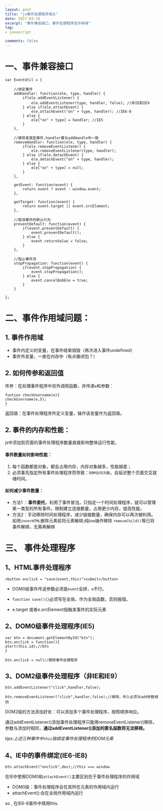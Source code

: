 ```yaml
---
layout: post
title: "js事件处理程序相关"
date: 2017-03-19
excerpt: "事件兼容接口，事件处理程序及作用域"
tag:
- javascript

comments: false
---
```


# 一、事件兼容接口
	
	var EventUtil = {
	
		//绑定事件
		addHandler: function(ele, type, handler) {
			if(ele.addEventListener) {
				ele.addEventListener(type, handler, false); //非IE和IE9
			} else if(ele.attachEvent) {
				ele.attachEvent("on" + type, handler); //IE6-8
			} else {
				ele["on" + type] = handler; //IE5
			}
		},
	
		//移除某类型事件,handler要与addHandle中一致
		removeHandler: function(ele, type, handler) {
			if(ele.removeEventListener) {
				ele.removeEventListener(type, handler);
			} else if(ele.detachEvent) {
				ele.detachEvent("on" + type, handler);
			} else {
				ele["on" + type] = null;
			}
		},
	
		getEvent: function(event) {
			return event ? event : window.event;
		},
	
		getTarget: function(event) {
			return event.target || event.srcElement;
		},
	
		//取消事件的默认行为
		preventDefault: function(event) {
			if(event.preventDefault) {
				event.preventDefault();
			} else {
				event.returnValue = false;
			}
		},
	
		//阻止事件流
		stopPropagation: function(event) {
			if(event.stopPropagation) {
				event.stopPropagation();
			} else {
				event.cancelBubble = true;
			}
		}
	
	};


# 二、事件作用域问题：

## 1. 事件作用域

- 事件内定义的变量，在事件结束销毁（再次进入事件undefined）
- 事件外变量，一直在内存中（有点像闭包？）

## 2. 如何传参和返回值
传参：在处理事件程序中另外调用函数，并传递`e`和参数：

	funtion checkUsername(e){
	checkUsername(e,5);
	}

返回值：在事件处理程序外定义变量，操作该变量作为返回值。

## 2. 事件的内存和性能：

js中添加到页面的事件处理程序数量直接影响整体运行性能，

#### 事件数量如何影响性能：

1. 每个函数都是对象，都会占用内存，内存对象越多，性能越差；
2. 必须事先指定所有事件处理程序而导致：`DOM访问次数`，会延迟整个页面交互就绪时间。

#### 如何减少事件数量：

- 方法1 ：**事件委托**，利用了事件冒泡，只指定一个时间处理程序，就可以管理某一类型的所有事件。限制建立连接数量，占用更少内存，提高性能。
- 方法2：手动移除时间处理程序，减少链接数量，确保内存可以再次被利用。如用`innerHTML`删除元素前将元素解绑;纯`Dom`操作移除  `removeChild()`等已将事件解绑，无需再解绑


# 三、 事件处理程序
## 1、HTML事件处理程序
	<button onclick = "save(event,this)">submit</button>

- DOM0级事件传送参数必须是`event`全拼，`e`不行。
- `function save(){}`必须写在全局，作为全局函数，否则报错。

- e.target 或者e.srcElement指触发事件的实际元素

## 2、DOM0级事件处理程序(IE5)

	var btn = document.getElementById("btn");
	btn.onclick = function(){
	alert(this.id);//btn
	}

	btn.onclick = null//删除事件处理程序

## 3、DOM2级事件处理程序（非IE和IE9）
	
	btn.addEventListener("click",handler,false);

	btn.removeEventListener("click",handler,false);//移除，传入必须与add参数相同

DOM2级的方法添加好处：可以添加多个事件处理程序，按照顺序响应。

通过addEventListener()添加事件处理程序只能用removeEventListener()移除，参数与添加时相同，**通过addEventListener()添加的匿名函数将无法移除。**

*tips:上述三种事件中`this`指绑定事件处理程序的DOM元素*
## 4、IE中的事件绑定(IE6-IE8)

	btn.attachEvent("onclick",dev);//this === window
	
在IE中使用DOM0和`attachEvent()`主要区别在于事件处理程序的作用域

- DOM0级：事件处理程序会在其所在元素的作用域内运行
- attachEvent():会在全局作用域内运行

so , 在IE6-8事件中慎用this.
